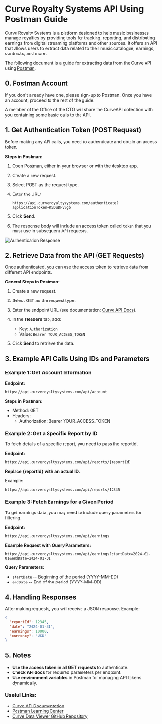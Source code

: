 # Curve Royalty Systems API Using Postman Guide

[Curve Royalty Systems](https://www.curveroyaltysystems.com/) is a platform designed to help music businesses manage royalties by providing tools for tracking, reporting, and distributing earnings from digital streaming platforms and other sources. It offers an API that allows users to extract data related to their music catalogue, earnings, contracts, and more.

The following document is a guide for extracting data from the Curve API using [Postman](https://www.postman.com/).

## 0. Postman Account

If you don't already have one, please sign-up to Postman. Once you have an account, proceed to the rest of the guide.

A member of the Office of the CTO will share the CurveAPI collection with you containing some basic calls to the API.

## 1. Get Authentication Token (POST Request)

Before making any API calls, you need to authenticate and obtain an access token.

**Steps in Postman:**

1. Open Postman, either in your browser or with the desktop app.

2. Create a new request.

3. Select POST as the request type.

4. Enter the URL:
   ```
   https://api.curveroyaltysystems.com/authenticate?applicationToken=K5DuDFvugb
   ```

5. Click **Send**.

6. The response body will include an access token called `token` that you must use in subsequent API requests.

![Authentication Response](media/curve-api-auth.png)

## 2. Retrieve Data from the API (GET Requests)

Once authenticated, you can use the access token to retrieve data from different API endpoints.

**General Steps in Postman:**

1. Create a new request.

2. Select GET as the request type.

3. Enter the endpoint URL (see documentation: [Curve API Docs](https://api.curveroyaltysystems.com/api-docs/)).

4. In the **Headers** tab, add:
   - Key: `Authorization`
   - Value: `Bearer YOUR_ACCESS_TOKEN`

5. Click **Send** to retrieve the data.

## 3. Example API Calls Using IDs and Parameters

### Example 1: Get Account Information

**Endpoint:**
```
https://api.curveroyaltysystems.com/api/account
```

**Steps in Postman:**
- Method: GET
- Headers:
  - Authorization: Bearer YOUR_ACCESS_TOKEN

### Example 2: Get a Specific Report by ID

To fetch details of a specific report, you need to pass the reportId.

**Endpoint:**
```
https://api.curveroyaltysystems.com/api/reports/{reportId}
```

**Replace {reportId} with an actual ID.**

Example:
```
https://api.curveroyaltysystems.com/api/reports/12345
```

### Example 3: Fetch Earnings for a Given Period

To get earnings data, you may need to include query parameters for filtering.

**Endpoint:**
```
https://api.curveroyaltysystems.com/api/earnings
```

**Example Request with Query Parameters:**
```
https://api.curveroyaltysystems.com/api/earnings?startDate=2024-01-01&endDate=2024-01-31
```

**Query Parameters:**
- `startDate` -- Beginning of the period (YYYY-MM-DD)
- `endDate` -- End of the period (YYYY-MM-DD)

## 4. Handling Responses

After making requests, you will receive a JSON response. Example:

```json
{
  "reportId": 12345,
  "date": "2024-01-31",
  "earnings": 10000,
  "currency": "USD"
}
```

## 5. Notes

- **Use the access token in all GET requests** to authenticate.
- **Check API docs** for required parameters per endpoint.
- **Use environment variables** in Postman for managing API tokens dynamically.

### Useful Links:
- [Curve API Documentation](https://api.curveroyaltysystems.com/api-docs/#)
- [Postman Learning Center](https://learning.postman.com/docs/introduction/overview/)
- [Curve Data Viewer GitHub Repository](https://github.com/Precise-Digital-Developers/curveDataViewer/tree/main)
